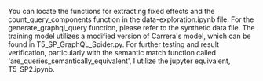 You can locate the functions for extracting fixed effects and the count_query_components function in the data-exploration.ipynb file. 
For the generate_graphql_query function, please refer to the synthetic data file. 
The training model utilizes a modified version of Carrera's model, which can be found in T5_SP_GraphQL_Spider.py. 
For further testing and result verification, particularly with the semantic match function called 'are_queries_semantically_equivalent', I utilize the jupyter equivalent, T5_SP2.ipynb.
